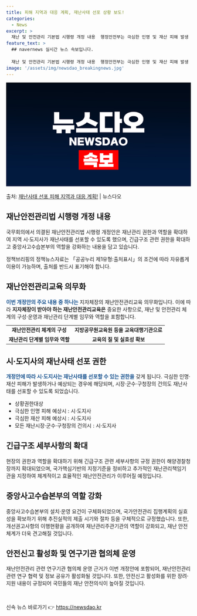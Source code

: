 ```yaml
---
title: 피해 지역과 대응 계획, 재난사태 선포 상황 보도!
categories:
  - News
excerpt: >
  재난 및 안전관리 기본법 시행령 개정 내용  행정안전부는 극심한 인명 및 재산 피해 발생 시 해당 지역 시·…
feature_text: >
  ## navernews 실시간 뉴스 속보입니다.

  재난 및 안전관리 기본법 시행령 개정 내용  행정안전부는 극심한 인명 및 재산 피해 발생 시 해당 지역 시·…
image: '/assets/img/newsdao_breakingnews.jpg'
---
```


![뉴스다오 속보](/assets/img/newsdao_breakingnews.jpg)

<p>출처: <a href="https://newsdao.kr/4164" rel="dofollow">재난사태 선포 피해 지역과 대응 계획!</a> | 뉴스다오</p>

<h2 data-ke-size="size26">재난안전관리법 시행령 개정 내용</h2>
국무회의에서 의결된 재난안전관리법 시행령 개정안은 재난관리 권한과 역할을 확대하여 지역 시·도지사가 재난사태를 선포할 수 있도록 했으며, 긴급구조 관련 권한을 확대하고 중앙사고수습본부의 역할을 강화하는 내용을 담고 있습니다.

<p data-ke-size="size16">정책브리핑의 정책뉴스자료는 「공공누리 제1유형:출처표시」의 조건에 따라 자유롭게 이용이 가능하며, 출처를 반드시 표기해야 합니다. </p>

<h2 data-ke-size="size26">재난안전관리교육 의무화</h2>
<b><span style="color: #1a5490;">이번 개정안의 주요 내용 중 하나는</span></b> 지자체장의 재난안전관리교육 의무화입니다. 이에 따라 <b>지자체장이 받아야 하는 재난안전관리교육은</b> 중요한 사항으로, 재난 및 안전관리 체계의 구성·운영과 재난관리 단계별 임무와 역할을 포함합니다.

<table>
    <tr>
        <td style="text-align: center; height: 17px;"><b>재난안전관리 체계의 구성</b></td>
        <td style="text-align: center; height: 17px;"><b>지방공무원교육원 등을 교육대행기관으로</b></td>
    </tr>
    <tr>
        <td style="text-align: center; height: 17px;"><b>재난관리 단계별 임무와 역할</b></td>
        <td style="text-align: center; height: 17px;"><b>교육의 질 및 실효성 확보</b></td>
    </tr>
</table>

<h2 data-ke-size="size26">시·도지사의 재난사태 선포 권한</h2>
<b><span style="color: #1a5490;">개정안에 따라 시·도지사는 재난사태를 선포할 수 있는 권한을</span></b> 갖게 됩니다. 극심한 인명·재산 피해가 발생하거나 예상되는 경우에 해당되며, 시장·군수·구청장의 건의도 재난사태를 선포할 수 있도록 되었습니다.

<ul>
    <li>상황권한대상</li>
    <li>극심한 인명 피해 예상시 : 시·도지사</li>
    <li>극심한 재산 피해 예상시 : 시·도지사</li>
    <li>모든 재난시장·군수·구청장의 건의시 : 시·도지사</li>
</ul>

<h2 data-ke-size="size26">긴급구조 세부사항의 확대</h2>
현장의 권한과 역할을 확대하기 위해 긴급구조 관련 세부사항의 규정 권한이 해양경찰청장까지 확대되었으며, 국가핵심기반의 지정기준을 정비하고 추가적인 재난관리책임기관을 지정하여 체계적이고 효율적인 재난안전관리가 이루어질 예정입니다.

<h2 data-ke-size="size26">중앙사고수습본부의 역할 강화</h2>
중앙사고수습본부의 설치·운영 요건이 구체화되었으며, 국가안전관리 집행계획의 실효성을 확보하기 위해 추진실적의 제출 시기와 절차 등을 구체적으로 규정했습니다. 또한, 개선권고사항의 이행현황을 공개하여 재난관리주관기관의 역할이 강화되고, 재난 안전 체계가 더욱 견고해질 것입니다.

<h2 data-ke-size="size26">안전신고 활성화 및 연구기관 협의체 운영</h2>
재난안전관리 관련 연구기관 협의체 운영 근거가 이번 개정안에 포함되어, 재난안전관리 관련 연구 협력 및 정보 공유가 활성화될 것입니다. 또한, 안전신고 활성화를 위한 장려·지원 내용이 규정되어 국민들의 재난 안전의식이 높아질 것입니다.

<p data-ke-size="size16">&nbsp;</p> 

신속 뉴스 바로가기 👉 <a href="https://newsdao.kr" rel="dofollow">https://newsdao.kr</a>


